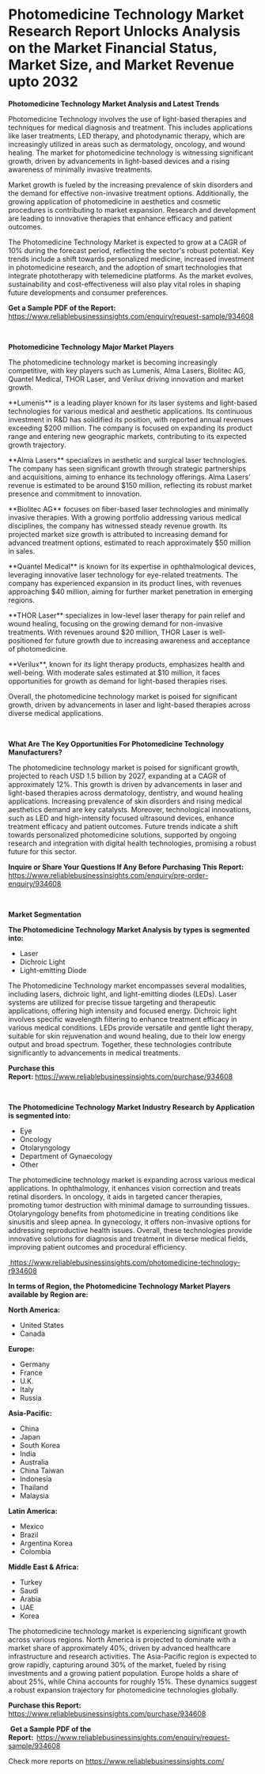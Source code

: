 <p><h1>Photomedicine Technology Market Research Report Unlocks Analysis on the Market Financial Status, Market Size, and Market Revenue upto 2032</h1></p><p><strong>Photomedicine Technology Market Analysis and Latest Trends</strong></p>
<p><p>Photomedicine Technology involves the use of light-based therapies and techniques for medical diagnosis and treatment. This includes applications like laser treatments, LED therapy, and photodynamic therapy, which are increasingly utilized in areas such as dermatology, oncology, and wound healing. The market for photomedicine technology is witnessing significant growth, driven by advancements in light-based devices and a rising awareness of minimally invasive treatments.</p><p>Market growth is fueled by the increasing prevalence of skin disorders and the demand for effective non-invasive treatment options. Additionally, the growing application of photomedicine in aesthetics and cosmetic procedures is contributing to market expansion. Research and development are leading to innovative therapies that enhance efficacy and patient outcomes.</p><p>The Photomedicine Technology Market is expected to grow at a CAGR of 10% during the forecast period, reflecting the sector's robust potential. Key trends include a shift towards personalized medicine, increased investment in photomedicine research, and the adoption of smart technologies that integrate phototherapy with telemedicine platforms. As the market evolves, sustainability and cost-effectiveness will also play vital roles in shaping future developments and consumer preferences.</p></p>
<p><strong>Get a Sample PDF of the Report:&nbsp;</strong> <a href="https://www.reliablebusinessinsights.com/enquiry/request-sample/934608?utm_campaign=2811&utm_medium=2&utm_source=Github&utm_content=ia&utm_term=07032025&utm_id=photomedicine-technology">https://www.reliablebusinessinsights.com/enquiry/request-sample/934608</a></p>
<p>&nbsp;</p>
<p><strong>Photomedicine Technology Major Market Players</strong></p>
<p><p>The photomedicine technology market is becoming increasingly competitive, with key players such as Lumenis, Alma Lasers, Biolitec AG, Quantel Medical, THOR Laser, and Verilux driving innovation and market growth.</p><p>**Lumenis** is a leading player known for its laser systems and light-based technologies for various medical and aesthetic applications. Its continuous investment in R&D has solidified its position, with reported annual revenues exceeding $200 million. The company is focused on expanding its product range and entering new geographic markets, contributing to its expected growth trajectory.</p><p>**Alma Lasers** specializes in aesthetic and surgical laser technologies. The company has seen significant growth through strategic partnerships and acquisitions, aiming to enhance its technology offerings. Alma Lasers’ revenue is estimated to be around $150 million, reflecting its robust market presence and commitment to innovation.</p><p>**Biolitec AG** focuses on fiber-based laser technologies and minimally invasive therapies. With a growing portfolio addressing various medical disciplines, the company has witnessed steady revenue growth. Its projected market size growth is attributed to increasing demand for advanced treatment options, estimated to reach approximately $50 million in sales.</p><p>**Quantel Medical** is known for its expertise in ophthalmological devices, leveraging innovative laser technology for eye-related treatments. The company has experienced expansion in its product lines, with revenues approaching $40 million, aiming for further market penetration in emerging regions.</p><p>**THOR Laser** specializes in low-level laser therapy for pain relief and wound healing, focusing on the growing demand for non-invasive treatments. With revenues around $20 million, THOR Laser is well-positioned for future growth due to increasing awareness and acceptance of photomedicine.</p><p>**Verilux**, known for its light therapy products, emphasizes health and well-being. With moderate sales estimated at $10 million, it faces opportunities for growth as demand for light-based therapies rises.</p><p>Overall, the photomedicine technology market is poised for significant growth, driven by advancements in laser and light-based therapies across diverse medical applications.</p></p>
<p>&nbsp;</p>
<p><strong>What Are The Key Opportunities For Photomedicine Technology Manufacturers?</strong></p>
<p><p>The photomedicine technology market is poised for significant growth, projected to reach USD 1.5 billion by 2027, expanding at a CAGR of approximately 12%. This growth is driven by advancements in laser and light-based therapies across dermatology, dentistry, and wound healing applications. Increasing prevalence of skin disorders and rising medical aesthetics demand are key catalysts. Moreover, technological innovations, such as LED and high-intensity focused ultrasound devices, enhance treatment efficacy and patient outcomes. Future trends indicate a shift towards personalized photomedicine solutions, supported by ongoing research and integration with digital health technologies, promising a robust future for this sector.</p></p>
<p><strong>Inquire or Share Your Questions If Any Before Purchasing This Report:</strong> <a href="https://www.reliablebusinessinsights.com/enquiry/pre-order-enquiry/934608?utm_campaign=2811&utm_medium=2&utm_source=Github&utm_content=ia&utm_term=07032025&utm_id=photomedicine-technology">https://www.reliablebusinessinsights.com/enquiry/pre-order-enquiry/934608</a></p>
<p>&nbsp;</p>
<p><strong>Market Segmentation</strong></p>
<p><strong>The Photomedicine Technology Market Analysis by types is segmented into:</strong></p>
<p><ul><li>Laser</li><li>Dichroic Light</li><li>Light-emitting Diode</li></ul></p>
<p><p>The Photomedicine Technology market encompasses several modalities, including lasers, dichroic light, and light-emitting diodes (LEDs). Laser systems are utilized for precise tissue targeting and therapeutic applications, offering high intensity and focused energy. Dichroic light involves specific wavelength filtering to enhance treatment efficacy in various medical conditions. LEDs provide versatile and gentle light therapy, suitable for skin rejuvenation and wound healing, due to their low energy output and broad spectrum. Together, these technologies contribute significantly to advancements in medical treatments.</p></p>
<p><strong>Purchase this Report:&nbsp;</strong><a href="https://www.reliablebusinessinsights.com/purchase/934608?utm_campaign=2811&utm_medium=2&utm_source=Github&utm_content=ia&utm_term=07032025&utm_id=photomedicine-technology">https://www.reliablebusinessinsights.com/purchase/934608</a></p>
<p>&nbsp;</p>
<p><strong>The Photomedicine Technology Market Industry Research by Application is segmented into:</strong></p>
<p><ul><li>Eye</li><li>Oncology</li><li>Otolaryngology</li><li>Department of Gynaecology</li><li>Other</li></ul></p>
<p><p>The photomedicine technology market is expanding across various medical applications. In ophthalmology, it enhances vision correction and treats retinal disorders. In oncology, it aids in targeted cancer therapies, promoting tumor destruction with minimal damage to surrounding tissues. Otolaryngology benefits from photomedicine in treating conditions like sinusitis and sleep apnea. In gynecology, it offers non-invasive options for addressing reproductive health issues. Overall, these technologies provide innovative solutions for diagnosis and treatment in diverse medical fields, improving patient outcomes and procedural efficiency.</p></p>
<p><a href="https://www.reliablebusinessinsights.com/photomedicine-technology-r934608?utm_campaign=2811&utm_medium=2&utm_source=Github&utm_content=ia&utm_term=07032025&utm_id=photomedicine-technology">&nbsp;https://www.reliablebusinessinsights.com/photomedicine-technology-r934608</a></p>
<p><strong>In terms of Region, the Photomedicine Technology Market Players available by Region are:</strong></p>
<p>
    <p> <strong> North America: </strong>
        <ul>
            <li>United States</li>
            <li>Canada</li>
        </ul>
        </p> 
    <p> <strong> Europe: </strong>
        <ul>
            <li>Germany</li>
            <li>France</li>
            <li>U.K.</li>
            <li>Italy</li>
            <li>Russia</li>
        </ul>
        </p> 
    <p> <strong> Asia-Pacific: </strong>
        <ul>
            <li>China</li>
            <li>Japan</li>
            <li>South Korea</li>
            <li>India</li>
            <li>Australia</li>
            <li>China Taiwan</li>
            <li>Indonesia</li>
            <li>Thailand</li>
            <li>Malaysia</li>
        </ul>
        </p> 
    <p> <strong> Latin America: </strong>
        <ul>
            <li>Mexico</li>
            <li>Brazil</li>
            <li>Argentina Korea</li>
            <li>Colombia</li>
        </ul>
        </p> 
    <p> <strong> Middle East & Africa: </strong>
        <ul>
            <li>Turkey</li>
            <li>Saudi</li>
            <li>Arabia</li>
            <li>UAE</li>
            <li>Korea</li>
        </ul>
    </p>
    </p>
<p><p>The photomedicine technology market is experiencing significant growth across various regions. North America is projected to dominate with a market share of approximately 40%, driven by advanced healthcare infrastructure and research activities. The Asia-Pacific region is expected to grow rapidly, capturing around 30% of the market, fueled by rising investments and a growing patient population. Europe holds a share of about 25%, while China accounts for roughly 15%. These dynamics suggest a robust expansion trajectory for photomedicine technologies globally.</p></p>
<p><strong>Purchase this Report: </strong><a href="https://www.reliablebusinessinsights.com/purchase/934608?utm_campaign=2811&utm_medium=2&utm_source=Github&utm_content=ia&utm_term=07032025&utm_id=photomedicine-technology">https://www.reliablebusinessinsights.com/purchase/934608</a></p>
<p>&nbsp;<strong>Get a Sample PDF of the Report:&nbsp;&nbsp;</strong><a href="https://www.reliablebusinessinsights.com/enquiry/request-sample/934608?utm_campaign=2811&utm_medium=2&utm_source=Github&utm_content=ia&utm_term=07032025&utm_id=photomedicine-technology">https://www.reliablebusinessinsights.com/enquiry/request-sample/934608</a></p>
<p><strong></strong></p>
<p>Check more reports on <a href="https://www.reliablebusinessinsights.com/?utm_campaign=2811&utm_medium=2&utm_source=Github&utm_content=ia&utm_term=07032025&utm_id=photomedicine-technology">https://www.reliablebusinessinsights.com/</a></p>